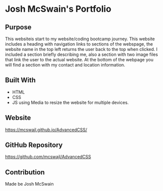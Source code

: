 # Josh McSwain's Portfolio

## Purpose
This websiteis start to my website/coding bootcamp journey. This website includes a heading with navigation links to sections of the webspage, the website name in the top left returns the user back to the top when clicked.
I included a section briefly describing me, also a section with two image files that link the user to the actual website.
At the bottom of the webpage you will find a section with my contact and location information. 

## Built With
* HTML
* CSS
* JS using Media to resize the website for multiple devices.

## Website
https://mcswajl.github.io/AdvancedCSS/

## GitHub Repository
https://github.com/mcswajl/AdvancedCSS

## Contribution
Made be Josh McSwain 

